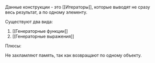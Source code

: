 Данные конструкции - это [[Итераторы]], которые выводят не сразу весь результат, а по одному элементу.

Существуют два вида:
1) [[Генераторные функции]]
2) [[Генераторные выражения]]  

Плюсы:

Не захламляют память, так как возвращают по одному объекту. 

